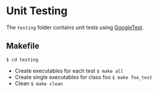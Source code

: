 # Unit Testing

The `testing` folder contains unit tests using [GoogleTest](https://google.github.io/googletest/primer.html).

## Makefile 
```$ cd testing```

- Create executables for each test 
    ```$ make all```
- Create single executables for class foo
    ```$ make foo_test```
- Clean
    ```$ make clean```